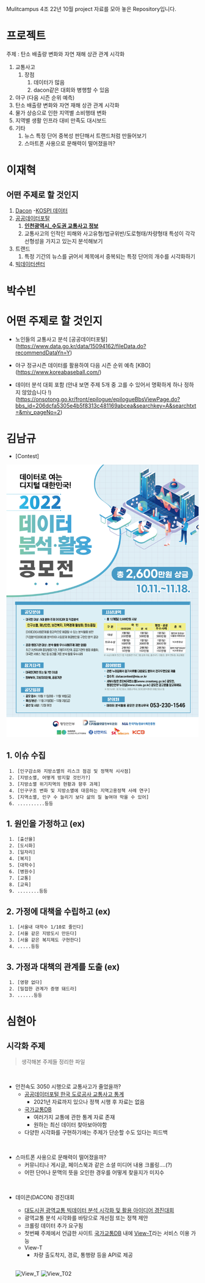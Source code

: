 Mulitcampus 4조 22년 10월 project 자료를 모아 놓은 Repository입니다.
# 프로젝트

주제  : 탄소 배출량 변화와 자연 재해 상관 관계 시각화



1. 교통사고
   1. 장점
      1. 데이터가 많음
      2. dacon같은 대회와 병행할 수 있음  
2. 야구 (다음 시즌 순위 예측)
3. 탄소 배출량 변화와 자연 재해 상관 관계 시각화
4. 물가 상승으로 인한 지역별 소비행태 변화
5. 지역별 생활 인프라 대비 만족도 대시보드
6. 기타
   1. 뉴스 특정 단어 중복성 판단해서 트랜드처럼 만들어보기
   2. 스마트폰 사용으로 문해력이 떨어졌을까?



# 이재혁
## 어떤 주제로 할 것인지
1. [Dacon](https://dacon.io/)
    -[KOSPI 데이터](https://dacon.io/competitions/official/235980/data)
2. [공공데이터포탈](https://www.data.go.kr/)
    1. [**인천광역시_수도권 교통사고 정보**](https://www.data.go.kr/data/15065733/openapi.do)
    2. 교통사고의 인적인 피해와 사고유형/법규위반/도로형태/차량형태 특성이 각각 선형성을 가지고 있는지 분석해보기
3. 트랜드
    1. 특정 기간의 뉴스를 긁어서 제목에서 중복되는 특정 단어의 개수를 시각화하기
4. [빅데이터센터](https://kbig.kr/portal/kbig/datacube.page)

# 박수빈
# 어떤 주제로 할 것인지

+ 노인들의 교통사고 분석
   [공공데이터포털] (https://www.data.go.kr/data/15094162/fileData.do?recommendDataYn=Y)

+ 야구 정규시즌 데이터를 활용하여 다음 시즌 순위 예측
   [KBO] (https://www.koreabaseball.com/)


+ 데이터 분석 대회 포함 (안내 보면 주제 5개 중 고를 수 있어서 명확하게 하나 정하지 않았습니다 !) (https://onsotong.go.kr/front/epilogue/epilogueBbsViewPage.do?bbs_id=206dcfa5305e4b5f8313c481169abcea&searchkey=A&searchtxt=&miv_pageNo=2)


# 김남규
+ [Contest]
 <img src="./malripo/data/img/Contest.jpg">

## 1. 이슈 수집
     1. [인구감소와 지방소멸의 리스크 점검 및 정책적 시사점]
     2. [지방소멸, 어떻게 방지할 것인가?]
     3. [지방소멸 위기지역의 현황과 향후 과제] 
     4. [인구구조 변화 및 지방소멸에 대응하는 지역고용정책 사례 연구]
     5. [지역소멸, 인구 수 늘리기 보다 삶의 질 높여야 막을 수 있어]
     6. ..........등등

## 1. 원인을 가정하고 (ex)
     1. [출산율]
     2. [도시화]
     3. [일자리]
     4. [복지]
     5. [대학수]
     6. [병원수]
     7. [교통]
     8. [교육]
     9. ........등등

## 2. 가정에 대책을 수립하고 (ex)
     1. [서울내 대학수 1/10로 줄인다]
     2. [서울 같은 지방도시 만든다]
     3. [서울 같은 복지제도 구현한다]
     4. .....등등

## 3. 가정과 대책의 관계를 도출 (ex)
     1. [영향 없다]
     2. [밀접한 관계가 증명 돼드라]
     3. ......등등

 # 심현아
 ## 시각화 주제
> 생각해본 주제들 정리한 파일

<br/>

- 안전속도 3050 시행으로 교통사고가 줄었을까?
  - [공공데이터포털 한국 도로공사 교통사고 통계](https://www.data.go.kr/data/15045638/fileData.do#tab-layer-openapi)
    - 2021년 자료까지 있으나 정책 시행 후 자료는 없음
  - [국가교통DB](https://www.ktdb.go.kr/www/contents.do?key=1320)
    - 여러가지 교통에 관한 통계 자료 존재
    - 원하는 최신 데이터 찾아보아야함
  - 다양한 시각화를 구현하기에는 주제가 단순할 수도 있다는 피드백

<br/>

- 스마트폰 사용으로 문해력이 떨어졌을까?
  - 커뮤니티나 게시글, 페이스북과 같은 소셜 미디어 내용 크롤링....(?)
  - 어떤 단어나 문맥의 뜻을 오인한 경우를 어떻게 찾을지가 미지수

<br/>

- 데이콘(DACON) 경진대회
  - [대도시권 광역교통 빅데이터 분석 시각화 및 활용 아이디어 경진대회](https://dacon.io/competitions/official/236009/overview/description)
  - 광역교통 분석 시각화를 바탕으로 개선점 또는 정책 제안
  - 크롤링 데이터 추가 요구됨
  - 첫번째 주제에서 언급한 사이트 [국가교통DB](https://www.ktdb.go.kr/www/contents.do?key=1320) 내에 [View-T](https://viewt.ktdb.go.kr/cong/map/page.do)라는 서비스 이용 가능
  - View-T
    - 차량 출도착지, 경로, 통행량 등을 API로 제공
  
  <br/>
  
  ![View_T](https://user-images.githubusercontent.com/93986157/195965237-ad3a7ac5-cae7-4342-ad25-38fcf07803f4.png)
  ![View_T02](https://user-images.githubusercontent.com/93986157/195965300-f93d4e2b-98e2-4593-ad0e-8fff443a0c84.png)
